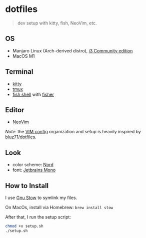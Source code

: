 # dotfiles

> dev setup with kitty, fish, NeoVim, etc.

## OS

- Manjaro Linux (Arch-derived distro), [i3 Community edition](https://manjaro.org/downloads/community/i3/)
- MacOS M1

## Terminal

- [kitty](https://sw.kovidgoyal.net/kitty/#)
- [tmux](https://github.com/tmux/tmux)
- [fish shell](https://fishshell.com/) with [fisher](https://github.com/jorgebucaran/fisher)

## Editor

- [NeoVim](https://neovim.io/)

_Note_: the [VIM config](vimrc) organization and setup is heavily inspired by [bluz71/dotfiles](https://github.com/bluz71/dotfiles/blob/master/vimrc).

## Look

- color scheme: [Nord][nord]
- font: [Jetbrains Mono](https://www.jetbrains.com/lp/mono/)

## How to Install

I use [Gnu Stow][stow] to symlink my files.

On MacOs, install via Homebrew: `brew install stow`

After that, I run the setup script:

```bash
chmod +x setup.sh
./setup.sh
```

[nord]: https://www.nordtheme.com/
[stow]: https://www.gnu.org/software/stow/
